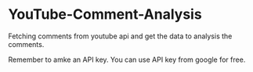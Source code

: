 # YouTube-Comment-Analysis
Fetching comments from youtube api and get the data to analysis the comments.

Remember to amke an API key.
You can use API key from google for free.
